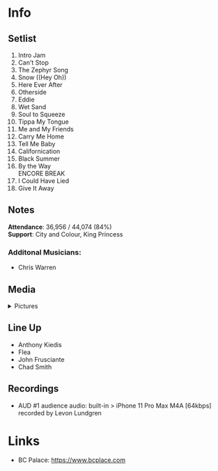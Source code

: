 # Info

## Setlist

1. Intro Jam
2. Can't Stop
3. The Zephyr Song
4. Snow ((Hey Oh))
5. Here Ever After
6. Otherside
7. Eddie
8. Wet Sand
9. Soul to Squeeze
10. Tippa My Tongue
11. Me and My Friends
12. Carry Me Home
13. Tell Me Baby
14. Californication
15. Black Summer
16. By the Way
<br>ENCORE BREAK
17. I Could Have Lied
18. Give It Away

## Notes

**Attendance**: 36,956 / 44,074 (84%)
<br>
**Support**: City and Colour, King Princess

### Additonal Musicians:
* Chris Warren

## Media 

<details>
  <summary>Pictures</summary>
  <img alt="Setlist" title="Setlist" src="20230329.jpg" height="200" />
</details>

## Line Up

* Anthony Kiedis
* Flea
* John Frusciante
* Chad Smith

## Recordings

* AUD #1 audience audio: built-in > iPhone 11 Pro Max M4A [64kbps] recorded by Levon Lundgren

# Links

* BC Palace: https://www.bcplace.com
